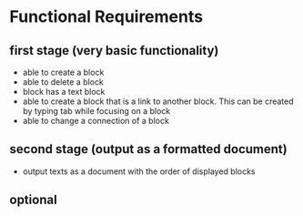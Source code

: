 
# Functional Requirements
## first stage (very basic functionality)
* able to create a block
* able to delete a block
* block has a text block
* able to create a block that is a link to another block. This can be created by typing tab while focusing on a block
* able to change a connection of a block

## second stage (output as a formatted document)
* output texts as a document with the order of displayed blocks

## optional